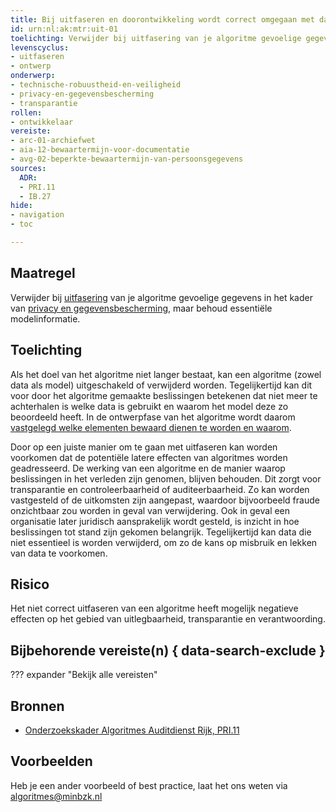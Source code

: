 ```yaml
---
title: Bij uitfaseren en doorontwikkeling wordt correct omgegaan met data en modelinformatie
id: urn:nl:ak:mtr:uit-01
toelichting: Verwijder bij uitfasering van je algoritme gevoelige gegevens in het kader van privacy en gegevensbescherming, maar behoud essentiële modelinformatie.
levenscyclus:
- uitfaseren
- ontwerp
onderwerp:
- technische-robuustheid-en-veiligheid
- privacy-en-gegevensbescherming
- transparantie
rollen:
- ontwikkelaar
vereiste:
- arc-01-archiefwet
- aia-12-bewaartermijn-voor-documentatie
- avg-02-beperkte-bewaartermijn-van-persoonsgegevens
sources:
  ADR: 
  - PRI.11
  - IB.27
hide:
- navigation
- toc

---
```


<!-- Let op! onderstaande regel met 'tags' niet weghalen! Deze maakt automatisch de knopjes op basis van de metadata  -->
<!-- tags -->

## Maatregel
Verwijder bij [uitfasering](../../levenscyclus/uitfaseren.md) van je algoritme gevoelige gegevens in het kader van [privacy en gegevensbescherming](../../onderwerpen/privacy-en-gegevensbescherming.md), maar behoud essentiële modelinformatie.

## Toelichting
Als het doel van het algoritme niet langer bestaat, kan een algoritme (zowel data als model) uitgeschakeld of verwijderd worden. 
Tegelijkertijd kan dit voor door het algoritme gemaakte beslissingen betekenen dat niet meer te achterhalen is welke data is gebruikt en waarom het model deze zo beoordeeld heeft. 
In de ontwerpfase van het algoritme wordt daarom [vastgelegd welke elementen bewaard dienen te worden en waarom](2-owp-09-archiveren-documenten.md).

Door op een juiste manier om te gaan met uitfaseren kan worden voorkomen dat de potentiële latere effecten van algoritmes worden geadresseerd.
De werking van een algoritme en de manier waarop beslissingen in het verleden zijn genomen, blijven behouden. Dit zorgt voor transparantie en controleerbaarheid of auditeerbaarheid. 
Zo kan worden vastgesteld of de uitkomsten zijn aangepast, waardoor bijvoorbeeld fraude onzichtbaar zou worden in geval van verwijdering. 
Ook in geval een organisatie later juridisch aansprakelijk wordt gesteld, is inzicht in hoe beslissingen tot stand zijn gekomen belangrijk. 
Tegelijkertijd kan data die niet essentieel is worden verwijderd, om zo de kans op misbruik en lekken van data te voorkomen.

## Risico
Het niet correct uitfaseren van een algoritme heeft mogelijk negatieve effecten op het gebied van uitlegbaarheid, transparantie en verantwoording. 

## Bijbehorende vereiste(n) { data-search-exclude }
??? expander "Bekijk alle vereisten"
    <!-- list_vereisten_on_maatregelen_page -->

## Bronnen
- [Onderzoekskader Algoritmes Auditdienst Rijk, PRI.11](https://www.rijksoverheid.nl/documenten/rapporten/2023/07/11/onderzoekskader-algoritmes-adr-2023)

## Voorbeelden
Heb je een ander voorbeeld of best practice, laat het ons weten via [algoritmes@minbzk.nl](mailto:algoritmes@minbzk.nl)


